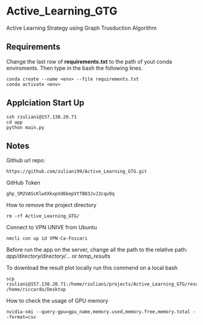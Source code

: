 # Active_Learning_GTG
Active Learning Strategy using Graph Trusduction Algorithm

## Requirements

Change the last row of **requirements.txt** to the path of yout conda enviroments. Then type in the bash the following lines.
```
conda create --name <env> --file requirements.txt
conda activate <env>
```

## Applciation Start Up
```
ssh rzuliani@157.138.20.71
cd app
python main.py 
```

## Notes
Github url repo:
```
https://github.com/zuliani99/Active_Learning_GTG.git
```

GitHub Token
```
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
```

How to remove the project directory
```
rm -rf Active_Learning_GTG/
```

Connect to VPN UNIVE from Ubuntu
```
nmcli con up id VPN-Ca-Foscari
```

Before run the app on the server, change all the path to the relative path: *app/directory/directory/...* or *temp_results*

To download the result plot locally run this commend on a local bash
```
scp rzuliani@157.138.20.71:/home/rzuliani/projects/Active_Learning_GTG/results/<timestamp>/<pircure_filename>.png /home/riccardo/Desktop
```

How to check the usage of GPU memory
```
nvidia-smi --query-gpu=gpu_name,memory.used,memory.free,memory.total --format=csv
```